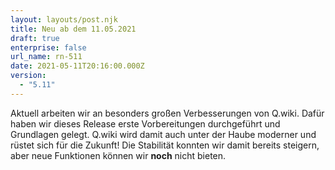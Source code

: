 ```yaml
---
layout: layouts/post.njk
title: Neu ab dem 11.05.2021
draft: true
enterprise: false
url_name: rn-511
date: 2021-05-11T20:16:00.000Z
version:
  - "5.11"
---
```

Aktuell arbeiten wir an besonders großen Verbesserungen von Q.wiki. Dafür haben wir dieses Release erste Vorbereitungen durchgeführt und Grundlagen gelegt. Q.wiki wird damit auch unter der Haube moderner und rüstet sich für die Zukunft! Die Stabilität konnten wir damit bereits steigern, aber neue Funktionen können wir **noch** nicht bieten.